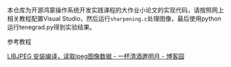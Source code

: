 本仓库为开源鸿蒙操作系统开发实践课程的大作业小论文的实现代码，请按照网上相关教程配置Visual Studio，然后运行`sharpening.c`处理图像，最后使用python运行tenegrad.py得到实验结果。



参考教程

[LIBJPEG 安装编译，读取jpeg图像数据 - 一杯清酒邀明月 - 博客园](https://www.cnblogs.com/ybqjymy/p/13673742.html)